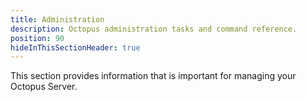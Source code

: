 ```yaml
---
title: Administration
description: Octopus administration tasks and command reference.
position: 90
hideInThisSectionHeader: true
---
```


This section provides information that is important for managing your Octopus Server.
